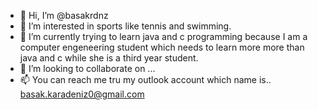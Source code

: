 - 👋 Hi, I’m @basakrdnz
- 👀 I’m interested in sports like tennis and swimming.
- 🌱 I’m currently trying to learn java and c programming because I am a computer engeneering student which needs to learn more more than java and c while she is a third year student.
- 💞️ I’m looking to collaborate on ...
- 📫 You can reach me tru my outlook account which name is.. basak.karadeniz0@gmail.com

<!---
basakrdnz/basakrdnz is a ✨ special ✨ repository because its `README.md` (this file) appears on your GitHub profile.
You can click the Preview link to take a look at your changes.
--->
